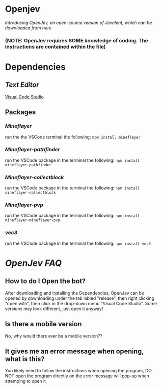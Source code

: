 # **Openjev**

*Introducing OpenJev, an open-source version of Jevalent, which can be downloaded from here.*
### (NOTE: OpenJev requires SOME knowledge of coding. The instructions are contained within the file)

# **Dependencies**

## ***Text Editor***
[Visual Code Studio](https://code.visualstudio.com/)

## **Packages**
### *Mineflayer*
run the the VSCode terminal the following:
```npm install mineflayer```

### *Mineflayer-pathfinder*
run the VSCode package in the terminal the following:
```npm install mineflayer-pathfinder```

### *Mineflayer-collectblock*
run the VSCode package in the terminal the following:
```npm install mineflayer-collectblock```

### *Mineflayer-pvp*
run the VSCode package in the terminal the following:
```npm install mineflayer-mineflayer-pvp```

### *vec3*
run the VSCode package in the terminal the following:
```npm install vec3```

# ***OpenJev FAQ***

## **How to do I Open the bot?**
After downloading and installing the Dependencies, OpenJev can be opened by downloading under the tab labled "release", then right clicking "open with", then click in the drop-down menu "Visual Code Studio". Some versions may look different, just open it anyway!

## **Is there a mobile version**
No, why would there ever be a mobile version??

## It gives me an error message when opening, what is this?
You likely need to follow the instructions when opening the program, DO NOT open the program directly on the error message will pop-up when attemping to open it
